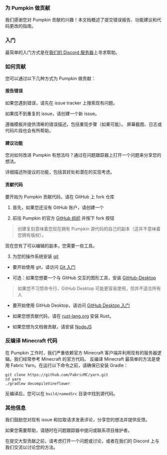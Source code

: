 ### 为 Pumpkin 做贡献
我们感谢您对 Pumpkin 贡献的兴趣！本文档概述了提交错误报告、功能建议和代码更改的指南。

### 入门
最简单的入门方式是在[我们的 Discord 服务器](https://discord.gg/wT8XjrjKkf)上寻求帮助。

### 如何贡献
您可以通过以下几种方式为 Pumpkin 做贡献：

#### 报告错误
  如果您遇到错误，请先在 issue tracker 上搜索现有问题。

  如果找不到重复的 issue，请创建一个新 issue。

  遵循模板并提供清晰的错误描述，包括重现步骤（如果可能）。
  屏幕截图、日志或代码片段也会有所帮助。

#### 建议功能
  您对如何改进 Pumpkin 有想法吗？通过在问题跟踪器上打开一个问题来分享您的想法。

  详细描述所提议的功能，包括其好处和潜在的实现考虑。

#### 贡献代码
  要开始为 Pumpkin 贡献代码，请在 GitHub 上 fork 仓库

1. 首先，如果您还没有 GitHub 账户，请创建一个
 
2. 前往 Pumpkin 的官方 [GitHub 组织](https://github.com/Pumpkin-MC) 并按下 fork 按钮

> 创建复刻意味着您现在拥有 Pumpkin 源代码的自己的副本（这并不意味着您拥有版权）。

  现在您有了可以编辑的副本，您需要一些工具。

3. 为您的操作系统安装 [git](https://git-scm.com/downloads)

- 要开始使用 git，请访问 [Git 入门](https://docs.github.com/en/get-started/getting-started-with-git)

- 可选：如果您想要一个与 GitHub 交互的图形工具，安装 [GitHub-Desktop](https://desktop.github.com/download/)

> 如果您不习惯命令行，GitHub Desktop 可能更容易使用，但并不适合所有人

- 要开始使用 GitHub Desktop，请访问 [GitHub Desktop 入门](https://docs.github.com/en/desktop/overview/getting-started-with-github-desktop)

- 如果您想贡献代码，请在 [rust-lang.org](https://www.rust-lang.org/) 安装 Rust。

- 如果您想为文档做贡献，请安装 [NodeJS](https://nodejs.org/en)

### 反编译 Minecraft 代码
在 Pumpkin 工作时，我们严重依赖官方 Minecraft 客户端并利用现有的服务器逻辑。我们经常参考 Minecraft 的官方代码。
反编译 Minecraft 最简单的方法是使用 Fabric Yarn。在运行以下命令之前，请确保已安装 Gradle：
```
git clone https://github.com/FabricMC/yarn.git
cd yarn
./gradlew decompileVineflower
```
反编译后，您可以在 `build/namedSrc` 目录中找到源代码。

### 其他信息
我们鼓励您对现有 issue 和拉取请求发表评论，分享您的想法并提供反馈。

如果您需要帮助，请随时在问题跟踪器中提问或联系项目维护者。

在提交大型贡献之前，请考虑打开一个问题或讨论，或者在我们的 Discord 上与我们交流以讨论您的方法。 